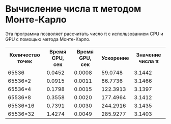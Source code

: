 <h1> Вычисление числа π методом Монте-Карло </h1>
 
Эта программа позволяет рассчитать число π с использованием CPU и GPU с помощью метода Монте-Карло.
 
<html>
<head>
<meta charset="utf-8">
</head>
<body>
<table>
<tr>
<th>Количество точек</th>
<th>Время CPU, сек</th>
<th>Время GPU, сек</th>
<th>Ускорение</th>
<th> Значение числа π </th>
</tr>
<tr><td>65536</td> <td>0.0452</td> <td>0.0008</td> <td>59.0748</td> <td>3.1442</td></tr>
<tr><td>65536*2</td> <td>0.0915</td> <td>0.0011</td> <td>86.7736</td> <td>3.1466</td></tr>
<tr><td>65536*4</td> <td>0.1798</td> <td>0.0015</td> <td>122.3913</td> <td>3.1397</td></tr>
<tr><td>65536*8</td> <td>0.3558</td> <td>0.0020</td> <td>177.4964</td> <td>3.1412</td></tr>
<tr><td>65536*16</td> <td>0.7391</td> <td>0.0030</td> <td>244.2916</td> <td>3.1435</td></tr>
<tr><td>65536*32</td> <td>1.4274</td> <td>0.0049</td> <td>285.9277</td> <td>3.1403</td></tr>
</table>
</body>
</html>
